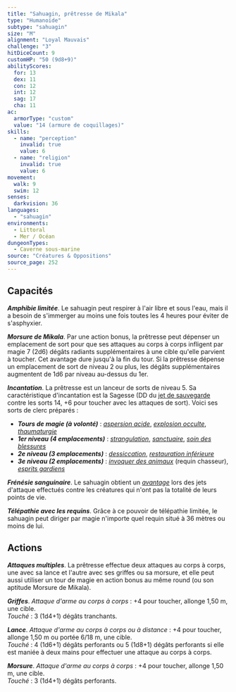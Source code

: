 ```yaml
---
title: "Sahuagin, prêtresse de Mikala"
type: "Humanoïde"
subtype: "sahuagin"
size: "M"
alignment: "Loyal Mauvais"
challenge: "3"
hitDiceCount: 9
customHP: "50 (9d8+9)"
abilityScores:
  for: 13
  dex: 11
  con: 12
  int: 12
  sag: 17
  cha: 11
ac:
  armorType: "custom"
  value: "14 (armure de coquillages)"
skills:
  - name: "perception"
    invalid: true
    value: 6
  - name: "religion"
    invalid: true
    value: 6
movement:
  walk: 9
  swim: 12
senses:
  darkvision: 36
languages:
  - "sahuagin"
environments:
  - Littoral
  - Mer / Océan
dungeonTypes:
  - Caverne sous-marine
source: "Créatures & Oppositions"
source_page: 252
---
```

## Capacités
_**Amphibie limitée**_. Le sahuagin peut respirer à l'air libre et sous l'eau, mais il a besoin de s'immerger au moins une fois toutes les 4 heures pour éviter de s'asphyxier.

_**Morsure de Mikala**_. Par une action bonus, la prêtresse peut dépenser un emplacement de sort pour que ses attaques au corps à corps infligent par magie 7 (2d6) dégâts radiants supplémentaires à une cible qu'elle parvient à toucher. Cet avantage dure jusqu'à la fin du tour. Si la prêtresse dépense un emplacement de sort de niveau 2 ou plus, les dégâts supplémentaires augmentent de 1d6 par niveau au-dessus du 1er.

_**Incantation**_. La prêtresse est un lanceur de sorts de niveau 5. Sa caractéristique d'incantation est la Sagesse (DD du [jet de sauvegarde](/utiliser-les-caracteristiques/#jets-de-sauvegarde) contre les sorts 14, +6 pour toucher avec les attaques de sort). Voici ses sorts de clerc préparés :
* _**Tours de magie (à volonté)**_ : [_aspersion acide_](/grimoire/aspersion-acide/), [_explosion occulte_](/grimoire/explosion-occulte/), [_thaumaturgie_](/grimoire/thaumaturgie/)
* _**1er niveau (4 emplacements)**_ : [_strangulation_](/grimoire/strangulation/), [_sanctuaire_](/grimoire/sanctuaire/), [_soin des blessures_](/grimoire/soin-des-blessures/)
* _**2e niveau (3 emplacements)**_ : [_dessiccation_](/grimoire/dessiccation/), [_restauration inférieure_](/grimoire/restauration-inferieure/)
* _**3e niveau (2 emplacements)**_ : [_invoquer des animaux_](/grimoire/invoquer-des-animaux/) (requin chasseur), [_esprits gardiens_](/grimoire/esprits-gardiens/)

_**Frénésie sanguinaire**_. Le sahuagin obtient un [_avantage_](/utiliser-les-caracteristiques/#avantage-et-desavantage) lors des jets d'attaque effectués contre les créatures qui n'ont pas la totalité de leurs points de vie.

_**Télépathie avec les requins**_. Grâce à ce pouvoir de télépathie limitée, le sahuagin peut diriger par magie n'importe quel requin situé à 36 mètres ou moins de lui.

## Actions
_**Attaques multiples**_. La prêtresse effectue deux attaques au corps à corps, une avec sa lance et l'autre avec ses griffes ou sa morsure, et elle peut aussi utiliser un tour de magie en action bonus au même round (ou son aptitude Morsure de Mikala).

_**Griffes**_. _Attaque d'arme au corps à corps_ : +4 pour toucher, allonge 1,50 m, une cible.  
_Touché_ : 3 (1d4+1) dégâts tranchants.

_**Lance**_. _Attaque d'arme au corps à corps ou à distance_ : +4 pour toucher, allonge 1,50 m ou portée 6/18 m, une cible.  
_Touché_ : 4 (1d6+1) dégâts perforants ou 5 (1d8+1) dégâts perforants si elle est maniée à deux mains pour effectuer une attaque au corps à corps.

_**Morsure**_. _Attaque d'arme au corps à corps_ : +4 pour toucher, allonge 1,50 m, une cible.  
_Touché_ : 3 (1d4+1) dégâts perforants.
